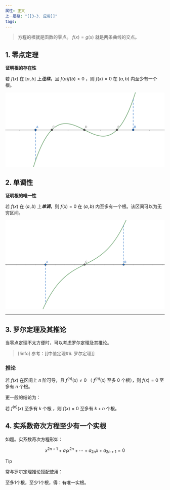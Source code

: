 ```yaml
---
属性: 正文
上一层级: "[[3-3. 应用]]"
tags: 
---
```


>方程的根就是函数的零点。 $f(x) = g(x)$ 就是两条曲线的交点。

## 1. 零点定理

**证明根的存在性**

若 $f(x)$ 在 $[a,b]$ 上***连续***，且 $f(a)f(b)<0$ ，则 $f(x)=0$ 在 $(a,b)$ 内至少有一个根。

![lingdian](assets/diff_eq_1.jpg)

## 2. 单调性

**证明根的唯一性**

若 $f(x)$ 在 $(a,b)$ 上***单调***，则 $f(x)=0$ 在 $(a,b)$ 内至多有一个根。该区间可以为无穷区间。

![dandiao](assets/diff_eq_2.jpg)

---

## 3. 罗尔定理及其推论

当零点定理不太方便时，可以考虑罗尔定理及其推论。

> [!info] 
> 参考：[[中值定理#6. 罗尔定理]]

### 推论

若 $f(x)$ 在区间上 $n$ 阶可导，且 $f^{(n)}(x) \ne 0$ （ $f^{(n)}(x)$ 至多 $0$ 个根），则 $f(x)=0$ 至多有 $n$ 个根。

更一般的结论为：

若 $f^{(n)}(x)$ 至多有 $k$ 个根 ，则 $f(x)=0$ 至多有 $k+n$ 个根。

## 4. 实系数奇次方程至少有一个实根

如题。实系数奇次方程形如：

$$
x^{2n+1}+a_1x^{2n}+\cdots+a_{2n}x+a_{2n+1}=0
$$

> [!tip]
>  
> 常与罗尔定理推论搭配使用：
> 
> 至多1个根，至少1个根，得：有唯一实根。